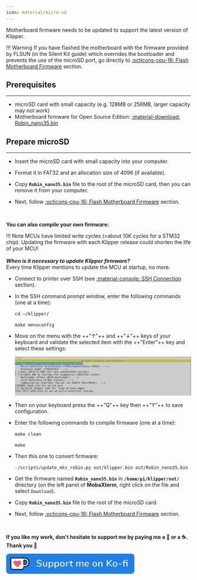 ```yaml
---
icon: material/micro-sd
---
```


Motherboard firmware needs to be updated to support the latest version of Klipper.

!!! Warning
    If you have flashed the motherboard with the firmware provided by FLSUN (in the Silent Kit guide) which overrides the bootloader and prevents the use of the microSD port, go directly to <a href="../flash-motherboard-firmware/#flash-with-st-link-v2-alternative">:octicons-cpu-16: Flash Motherboard Firmware</a> section.

## Prerequisites
<hr>

- microSD card with small capacity (e.g. 128MB or 256MB, larger capacity may not work)
- Motherboard firmware for Open Source Edition: <a href="../assets/downloads/firmwares/open-source-edition/Robin_nano35.bin" >:material-download: Robin_nano35.bin</a>

## Prepare microSD
<hr>

- Insert the microSD card with small capacity into your computer.

- Format it in FAT32 and an allocation size of 4096 (if available).

- Copy **`Robin_nano35.bin`** file to the root of the microSD card, then you can remove it from your computer.

- Next, follow <a href="../flash-motherboard-firmware">:octicons-cpu-16: Flash Motherboard Firmware</a> section.

<br /> 

**You can also compile your own firmware:**

!!! Note
    MCUs have limited write cycles (>about 10K cycles for a STM32 chip). Updating the firmware with each Klipper release could shorten the life of your MCU!<br /><br />
    <i>**When is it necessary to update Klipper firmware?**</i><br />
    Every time Klipper mentions to update the MCU at startup, no more.


- Connect to printer over SSH (see <a href="../ssh-connection">:material-console: SSH Connection</a> section).

- In the SSH command prompt window, enter the following commands (one at a time):

    ``` title="SSH Command Prompt"
    cd ~/klipper/
    ```
    ``` title="SSH Command Prompt"
    make menuconfig
    ```

- Move on the menu with the ++"↑"++ and ++"↓"++ keys of your keyboard and validate the selected item with the ++"Enter"++ key and select these settings:

    <img width="800" src="../assets/images/klipper-fw-config.png">


- Then on your keyboard press the ++"Q"++ key then ++"Y"++ to save configuration.

- Enter the following commands to compile firmware (one at a time):

    ``` title="SSH Command Prompt"
    make clean
    ```
    ``` title="SSH Command Prompt"
    make
    ```

- Then this one to convert firmware:

    ``` title="SSH Command Prompt"
    ./scripts/update_mks_robin.py out/klipper.bin out/Robin_nano35.bin
    ```

- Get the firmware named **`Robin_nano35.bin`** in **`/home/pi/klipper/out/`** directory (on the left panel of **MobaXterm**, right click on the file and select `Download`).

- Copy **`Robin_nano35.bin`** file to the root of the microSD card.

- Next, follow <a href="../flash-motherboard-firmware">:octicons-cpu-16: Flash Motherboard Firmware</a> section.

<br />

**If you like my work, don't hesitate to support me by paying me a 🍺 or a ☕. Thank you 🙂**

<a href="https://ko-fi.com/guilouz" target="_blank"><img width="350" src="../assets/images/ko-fi.png"></a>
